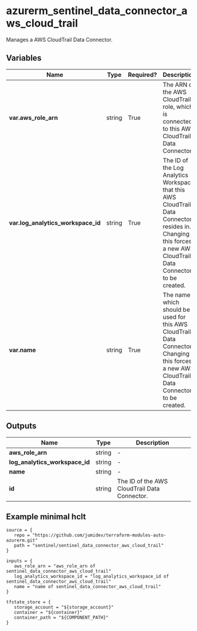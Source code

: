 # azurerm_sentinel_data_connector_aws_cloud_trail

Manages a AWS CloudTrail Data Connector.

## Variables

| Name | Type | Required? |  Description |
| ---- | ---- | --------- |  ----------- |
| **var.aws_role_arn** | string | True | The ARN of the AWS CloudTrail role, which is connected to this AWS CloudTrail Data Connector. | 
| **var.log_analytics_workspace_id** | string | True | The ID of the Log Analytics Workspace that this AWS CloudTrail Data Connector resides in. Changing this forces a new AWS CloudTrail Data Connector to be created. | 
| **var.name** | string | True | The name which should be used for this AWS CloudTrail Data Connector. Changing this forces a new AWS CloudTrail Data Connector to be created. | 



## Outputs

| Name | Type | Description |
| ---- | ---- | --------- | 
| **aws_role_arn** | string  | - | 
| **log_analytics_workspace_id** | string  | - | 
| **name** | string  | - | 
| **id** | string  | The ID of the AWS CloudTrail Data Connector. | 

## Example minimal hclt

```hcl
source = {
   repo = "https://github.com/jumidev/terraform-modules-auto-azurerm.git" 
   path = "sentinel/sentinel_data_connector_aws_cloud_trail" 
}

inputs = {
   aws_role_arn = "aws_role_arn of sentinel_data_connector_aws_cloud_trail" 
   log_analytics_workspace_id = "log_analytics_workspace_id of sentinel_data_connector_aws_cloud_trail" 
   name = "name of sentinel_data_connector_aws_cloud_trail" 
}

tfstate_store = {
   storage_account = "${storage_account}" 
   container = "${container}" 
   container_path = "${COMPONENT_PATH}" 
}


```